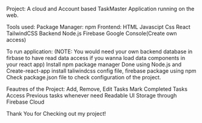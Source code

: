 Project: A cloud and Account based TaskMaster Application running on the web.

Tools used:
Package Manager: npm
Frontend:
  HTML
  Javascipt
  Css
  React
  TailwindCSS
 Backend
  Node.js
  Firebase Google Console(Create own access)
 
 To run application:
  (NOTE: You would need your own backend database in firbase to have read data access if you wanna load data components in your react app)
  Install npm package manager
  Done using Node.js and Create-react-app
  install taliwindcss config file, firebase package using npm
  Check package.json file to check configuration of the project.
  
Feautres of the Project:
  Add, Remove, Edit Tasks
  Mark Completed Tasks
  Access Previous tasks whenever need
  Readable UI
  Storage through Firebase Cloud
 

Thank You for Checking out my project!

  
